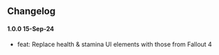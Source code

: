 ## Changelog

#### 1.0.0 15-Sep-24

- feat: Replace health & stamina UI elements with those from Fallout 4